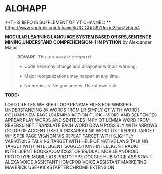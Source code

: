 # ALOHAPP
**THIS REPO IS SUPPLEMENT OF YT CHANNEL: ** https://www.youtube.com/channel/UC_GUc59ZRezm2PueZy5tohA


**MODULAR LEARNING LANGUAGE SYSTEM BASED ON SRS,SENTENCE MINING,UNDERSTAND COMPREHENSION+1 IN PYTHON** by Aleksander Majos

> **BEWARE**: This is a work in progress!
>
> * Code here may change and disappear without warning.
>
> * Major reorganizations may happen at any time.
>
> * No promises. No guarantees. Use at own risk.

**TODO:**

LOAD LR FILES WHISPER LOOP
RENAME FILES FOR WHISPER UNDERSTANDING
8K WORDS FROM LR
SIMPLY QT WITH WORDS COLUMN NEW PAGE LEARNING
ACTION CLICK - WORD AND SENTENCES APPEAR
PLAY WORDS AND SENTECES IN PY QT
LEMMA WORD FROM REVERSO.NET
TRANSLATE EACH WORD DOWN POSSIBLY WITH ARROWS
COLOR OF ACCENT LIKE LR
DISSAPEARING WORD LIST
REPEAT TARGET WHISPER PAGE VIS/NON VIS
REPEAT TARGET WITH SLIGHTLY VARIATIONS
TALKING TARGET WITH HELP OF NATIVE LANG
TALKING TARGET WITH INTELLIGENT SUGGESTIONS
INTELLIGENT RADIO
INTELLIGENT BOOKS/COMICS/STORIES/DUAL
MOBILE ANDROID PROTOTYPE
MOBILE iOS PROTOTYPE
GOOGLE HUB VOICE ASSISTANT
ALEXA VOICE ASSISTANT
HOMEPOD VOICE ASSISTANT
MARKETING MAVERICK USE+KICKSTARTER
CHROME EXTENSION
